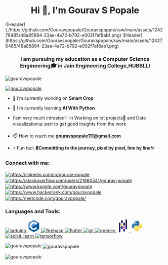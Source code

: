 <h1 align="center">Hi 👋, I'm Gourav S Popale</h1>
![Header](./https://github.com/Gouravspopale/Gouravspopale/raw/main/assets/124276485/48a85894-23ae-4a72-b792-e002f7af8ab1.png)
![Header](https://github.com/Gouravspopale/Gouravspopale/raw/main/assets/124276485/48a85894-23ae-4a72-b792-e002f7af8ab1.png)

<h3 align="center">I am pursuing my education as a Computer Science Engineering🎓 in Jain Engineering College,HUBBLLI</h3>
<!-- <img align="rigth" alt="coding" widh="200"  src="https://img.freepik.com/premium-vector/coding-programming-concept-illustration_188398-765.jpg" -->

<p align="left"> <img src="https://komarev.com/ghpvc/?username=gouravspopale&label=Profile%20views&color=0e75b6&style=flat" alt="gouravspopale" /> </p>

<p align="left"> <a href="https://github.com/ryo-ma/github-profile-trophy"><img src="https://github-profile-trophy.vercel.app/?username=gouravspopale" alt="gouravspopale" /></a> </p>

- 🔭 I’m currently working on **Smart Crop**

- 🌱 I’m currently learning **AI With Python**

- i'am very much intrested✨ in Working on Iot projects🚀 and Data visualization📊 part to get good insights from the work

- 📫 How to reach me **gouravspopale111@gmail.com**

- ⚡ Fun fact **🎗️Committing to the journey, pixel by pixel, line by line✨**

<h3 align="left">Connect with me:</h3>
<p align="left">
<a href="https://linkedin.com/in/https://linkedin.com/in/gourav-popale" target="blank"><img align="center" src="https://raw.githubusercontent.com/rahuldkjain/github-profile-readme-generator/master/src/images/icons/Social/linked-in-alt.svg" alt="https://linkedin.com/in/gourav-popale" height="30" width="40" /></a>
<a href="https://stackoverflow.com/users/https://stackoverflow.com/users/21980541/gourav-popale" target="blank"><img align="center" src="https://raw.githubusercontent.com/rahuldkjain/github-profile-readme-generator/master/src/images/icons/Social/stack-overflow.svg" alt="https://stackoverflow.com/users/21980541/gourav-popale" height="30" width="40" /></a>
<a href="https://kaggle.com/https://www.kaggle.com/gouravpopale" target="blank"><img align="center" src="https://raw.githubusercontent.com/rahuldkjain/github-profile-readme-generator/master/src/images/icons/Social/kaggle.svg" alt="https://www.kaggle.com/gouravpopale" height="30" width="40" /></a>
<a href="https://www.hackerrank.com/https://www.hackerrank.com/gouravpopale" target="blank"><img align="center" src="https://raw.githubusercontent.com/rahuldkjain/github-profile-readme-generator/master/src/images/icons/Social/hackerrank.svg" alt="https://www.hackerrank.com/gouravpopale" height="30" width="40" /></a>
<a href="https://www.leetcode.com/https://leetcode.com/gouravpopale/" target="blank"><img align="center" src="https://raw.githubusercontent.com/rahuldkjain/github-profile-readme-generator/master/src/images/icons/Social/leet-code.svg" alt="https://leetcode.com/gouravpopale/" height="30" width="40" /></a>
</p>

<h3 align="left">Languages and Tools:</h3>
<p align="left"> <a href="https://www.arduino.cc/" target="_blank" rel="noreferrer"> <img src="https://cdn.worldvectorlogo.com/logos/arduino-1.svg" alt="arduino" width="40" height="40"/> </a> <a href="https://www.cprogramming.com/" target="_blank" rel="noreferrer"> <img src="https://raw.githubusercontent.com/devicons/devicon/master/icons/c/c-original.svg" alt="c" width="40" height="40"/> </a> <a href="https://firebase.google.com/" target="_blank" rel="noreferrer"> <img src="https://www.vectorlogo.zone/logos/firebase/firebase-icon.svg" alt="firebase" width="40" height="40"/> </a> <a href="https://flutter.dev" target="_blank" rel="noreferrer"> <img src="https://www.vectorlogo.zone/logos/flutterio/flutterio-icon.svg" alt="flutter" width="40" height="40"/> </a> <a href="https://git-scm.com/" target="_blank" rel="noreferrer"> <img src="https://www.vectorlogo.zone/logos/git-scm/git-scm-icon.svg" alt="git" width="40" height="40"/> </a> <a href="https://opencv.org/" target="_blank" rel="noreferrer"> <img src="https://www.vectorlogo.zone/logos/opencv/opencv-icon.svg" alt="opencv" width="40" height="40"/> </a> <a href="https://pandas.pydata.org/" target="_blank" rel="noreferrer"> <img src="https://raw.githubusercontent.com/devicons/devicon/2ae2a900d2f041da66e950e4d48052658d850630/icons/pandas/pandas-original.svg" alt="pandas" width="40" height="40"/> </a> <a href="https://www.python.org" target="_blank" rel="noreferrer"> <img src="https://raw.githubusercontent.com/devicons/devicon/master/icons/python/python-original.svg" alt="python" width="40" height="40"/> </a> <a href="https://scikit-learn.org/" target="_blank" rel="noreferrer"> <img src="https://upload.wikimedia.org/wikipedia/commons/0/05/Scikit_learn_logo_small.svg" alt="scikit_learn" width="40" height="40"/> </a> <a href="https://www.tensorflow.org" target="_blank" rel="noreferrer"> <img src="https://www.vectorlogo.zone/logos/tensorflow/tensorflow-icon.svg" alt="tensorflow" width="40" height="40"/> </a> </p>

<p><img align="left" src="https://github-readme-stats.vercel.app/api/top-langs?username=gouravspopale&show_icons=true&locale=en&layout=compact" alt="gouravspopale" /></p>

<p>&nbsp;<img align="center" src="https://github-readme-stats.vercel.app/api?username=gouravspopale&show_icons=true&locale=en" alt="gouravspopale" /></p>

<p><img align="center" src="https://github-readme-streak-stats.herokuapp.com/?user=gouravspopale&" alt="gouravspopale" /></p>
